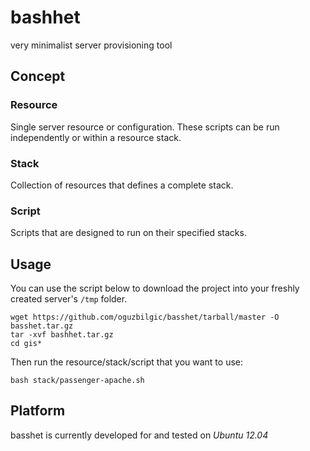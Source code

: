 # bashhet

very minimalist server provisioning tool

## Concept

### Resource

Single server resource or configuration. These scripts can be run independently or within a resource stack.

### Stack

Collection of resources that defines a complete stack.

### Script

Scripts that are designed to run on their specified stacks.

## Usage

You can use the script below to download the project into your freshly created server's `/tmp` folder.

```shell
wget https://github.com/oguzbilgic/basshet/tarball/master -O basshet.tar.gz
tar -xvf bashhet.tar.gz
cd gis*
```

Then run the resource/stack/script that you want to use:

```shell
bash stack/passenger-apache.sh
```

## Platform

basshet is currently developed for and tested on *Ubuntu 12.04*

